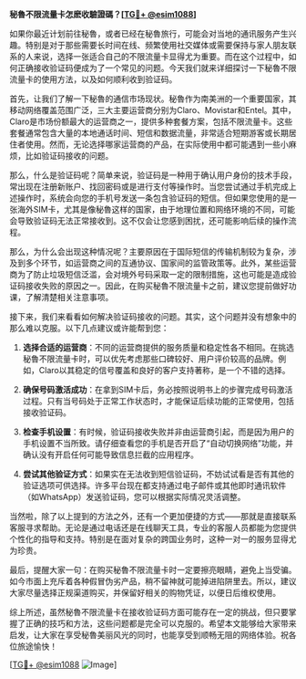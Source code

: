**秘魯不限流量卡怎麽收驗證碼？[[TG💪+ @esim1088](https://t.me/s/esim1088)]**

如果你最近计划前往秘魯，或者已经在秘魯旅行，可能会对当地的通讯服务产生兴趣。特别是对于那些需要长时间在线、频繁使用社交媒体或需要保持与家人朋友联系的人来说，选择一张适合自己的不限流量卡显得尤为重要。而在这个过程中，如何正确接收验证码便成为了一个常见的问题。今天我们就来详细探讨一下秘魯不限流量卡的使用方法，以及如何顺利收到验证码。

首先，让我们了解一下秘魯的通信市场现状。秘魯作为南美洲的一个重要国家，其移动网络覆盖范围广泛，三大主要运营商分别为Claro、Movistar和Entel。其中，Claro是市场份额最大的运营商之一，提供多种套餐方案，包括不限流量卡。这些套餐通常包含大量的本地通话时间、短信和数据流量，非常适合短期游客或长期居住者使用。然而，无论选择哪家运营商的产品，在实际使用中都可能遇到一些小麻烦，比如验证码接收的问题。

那么，什么是验证码呢？简单来说，验证码是一种用于确认用户身份的技术手段，常出现在注册新账户、找回密码或是进行支付等操作时。当您尝试通过手机完成上述操作时，系统会向您的手机号发送一条包含验证码的短信。但如果您使用的是一张海外SIM卡，尤其是像秘魯这样的国家，由于地理位置和网络环境的不同，可能会导致验证码无法正常接收到。这不仅会让您感到困扰，还可能影响后续的操作流程。

那么，为什么会出现这种情况呢？主要原因在于国际短信的传输机制较为复杂，涉及到多个环节，如运营商之间的互通协议、国家间的监管政策等。此外，某些运营商为了防止垃圾短信泛滥，会对境外号码采取一定的限制措施，这也可能是造成验证码接收失败的原因之一。因此，在购买秘魯不限流量卡之前，建议您提前做好功课，了解清楚相关注意事项。

接下来，我们来看看如何解决验证码接收的问题。其实，这个问题并没有想象中的那么难以克服。以下几点建议或许能帮到您：

1. **选择合适的运营商**：不同的运营商提供的服务质量和稳定性各不相同。在挑选秘魯不限流量卡时，可以优先考虑那些口碑较好、用户评价较高的品牌。例如，Claro以其稳定的信号覆盖和良好的客户支持著称，是一个不错的选择。

2. **确保号码激活成功**：在拿到SIM卡后，务必按照说明书上的步骤完成号码激活过程。只有当号码处于正常工作状态时，才能保证后续功能的正常使用，包括接收验证码。

3. **检查手机设置**：有时候，验证码接收失败并非由运营商引起，而是因为用户的手机设置不当所致。请仔细查看您的手机是否开启了“自动切换网络”功能，并确认没有开启任何可能导致信息拦截的应用程序。

4. **尝试其他验证方式**：如果实在无法收到短信验证码，不妨试试看是否有其他的验证选项可供选择。许多平台现在都支持通过电子邮件或其他即时通讯软件（如WhatsApp）发送验证码，您可以根据实际情况灵活调整。

当然啦，除了以上提到的方法之外，还有一个更加便捷的方式——那就是直接联系客服寻求帮助。无论是通过电话还是在线聊天工具，专业的客服人员都能为您提供个性化的指导和支持。特别是在面对复杂的跨国业务时，这种一对一的服务显得尤为珍贵。

最后，提醒大家一句：在购买秘魯不限流量卡时一定要擦亮眼睛，避免上当受骗。如今市面上充斥着各种假冒伪劣产品，稍不留神就可能掉进陷阱里去。所以，建议大家尽量选择正规渠道购买，并保留好相关的购物凭证，以便日后维权使用。

综上所述，虽然秘魯不限流量卡在接收验证码方面可能存在一定的挑战，但只要掌握了正确的技巧和方法，这些问题都是完全可以克服的。希望本文能够给大家带来启发，让大家在享受秘魯美丽风光的同时，也能享受到顺畅无阻的网络体验。祝各位旅途愉快！

[[TG💪+ @esim1088](https://t.me/s/esim1088) ![Image](https://i.postimg.cc/4NQfJmqS/Snipaste-2025-05-13-00-14-12.png)]